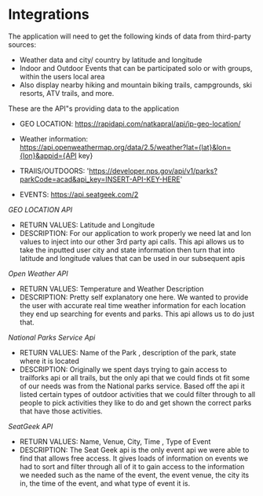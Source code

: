 # Integrations

The application will need to get the following kinds of
data from third-party sources:

* Weather data and city/ country by latitude and longitude
* Indoor and Outdoor Events that can be participated solo or with groups, within the users local area
* Also display nearby hiking and mountain biking trails, campgrounds, ski resorts, ATV trails, and more.


These are the API"s providing data to the application 

- GEO LOCATION: https://rapidapi.com/natkapral/api/ip-geo-location/

- Weather information: https://api.openweathermap.org/data/2.5/weather?lat={lat}&lon={lon}&appid={API key} 

- TRAIlS/OUTDOORS: 'https://developer.nps.gov/api/v1/parks?parkCode=acad&api_key=INSERT-API-KEY-HERE'

- EVENTS: https://api.seatgeek.com/2


*GEO LOCATION API*
- RETURN VALUES: Latitude and Longitude  
- DESCRIPTION: For our application to work properly we need lat and lon values to inject into our other 3rd party api calls. This api allows us to take the inputted user city and state information then turn that into latitude and longitude values that can be used in our subsequent apis 


*Open Weather API*
- RETURN VALUES: Temperature and Weather Description 
- DESCRIPTION: Pretty self explanatory one here. We wanted to provide the user with accurate real time weather information for each location they end up searching for events and parks. This api allows us to do just that.  

*National Parks Service Api*
- RETURN VALUES: Name of the Park , description of the park, state where it is located 
- DESCRIPTION: Originally we spent days trying to gain access to trailforks api or all trails, but the only api that we could finds ot fit some of our needs was from the National parks service. Based off the api it listed certain types of outdoor activities that we could filter through to all people to pick activities they like to do and get shown the correct parks that have those activities. 


*SeatGeek API*
- RETURN VALUES: Name, Venue, City, Time , Type of Event 
- DESCRIPTION: The Seat Geek api is the only event api we were able to find that allows free access. It gives loads of information on events we had to sort and filter through all of it to gain access to the information we needed such as the name of the event, the event venue, the city its in, the time of the event, and what type of event it is. 